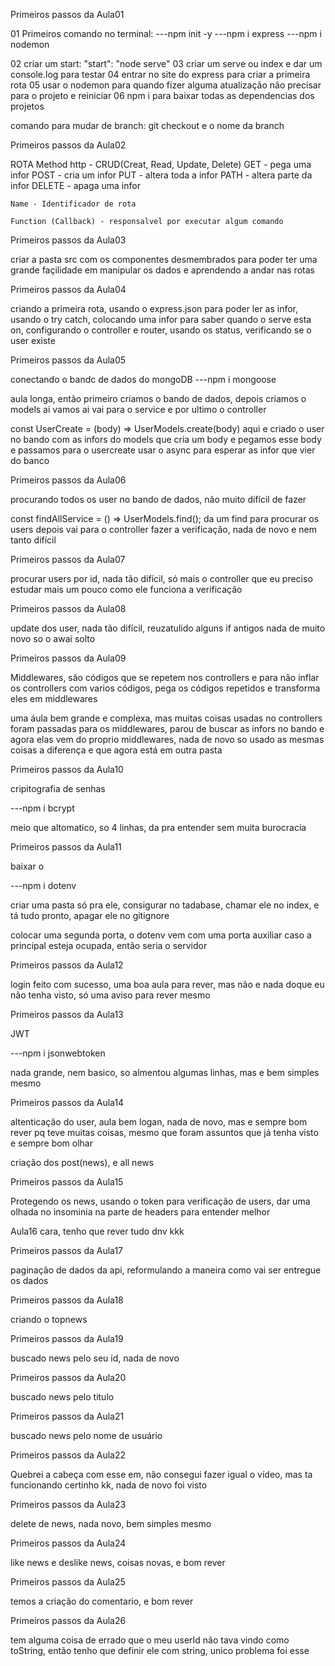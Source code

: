 Primeiros passos da Aula01

01 Primeiros comando no terminal:
---npm init -y
---npm i express
---npm i nodemon

02 criar um start: "start": "node serve"
03 criar um serve ou index e dar um console.log para testar
04 entrar no site do express para criar a primeira rota
05 usar o nodemon para quando fizer alguma atualização não precisar para o projeto e reiniciar
06 npm i para baixar todas as dependencias dos projetos

comando para mudar de branch: git checkout e o nome da branch


Primeiros passos da Aula02

ROTA
    Method http - CRUD(Creat, Read, Update, Delete)
        GET - pega uma infor
        POST - cria um infor
        PUT - altera toda a infor
        PATH - altera parte da infor
        DELETE - apaga uma infor

    Name - Identificador de rota

    Function (Callback) - responsalvel por executar algum comando


Primeiros passos da Aula03

criar a pasta src com os componentes desmembrados para poder ter uma grande façilidade em manipular os dados e aprendendo a andar nas rotas

Primeiros passos da Aula04 

criando a primeira rota, usando o express.json para poder ler as infor, usando o try catch, colocando uma infor para saber quando o serve esta on, configurando o controller e router, usando os status, verificando se o user existe


Primeiros passos da Aula05

conectando o bandc de dados do mongoDB
---npm i mongoose

aula longa, então primeiro criamos o bando de dados, depois criamos o models ai vamos ai vai para o service e por ultimo o controller

const UserCreate = (body) => UserModels.create(body) aqui e criado o user no bando com as infors do models que cria um body e pegamos esse body e passamos para o usercreate
usar o async para esperar as infor que vier do banco


Primeiros passos da Aula06

procurando todos os user no bando de dados, não muito difícil de fazer

const findAllService = () => UserModels.find(); da um find para procurar os users depois vai para o controller fazer a verificação, nada de novo e nem tanto difícil


Primeiros passos da Aula07

procurar users por id, nada tão difícil, só mais o controller que eu preciso estudar mais um pouco como ele funciona a verificação


Primeiros passos da Aula08 

update dos user, nada tão difícil, reuzatulido alguns if antigos nada de muito novo so o awai solto 


Primeiros passos da Aula09

Middlewares, são códigos que se repetem nos controllers e para não inflar os controllers com varios códigos, pega os códigos repetidos e transforma eles em middlewares

uma áula bem grande e complexa, mas muitas coisas usadas no controllers foram passadas para os middlewares, parou de buscar as infors no bando e agora elas vem do proprio middlewares, nada de novo so usado as mesmas coisas a diferença e que agora está em outra pasta


Primeiros passos da Aula10

cripitografia de senhas

---npm i bcrypt

meio que altomatico, so 4 linhas, da pra entender sem muita burocracia


Primeiros passos da Aula11

baixar o 

---npm i dotenv

criar uma pasta só pra ele,
consigurar no tadabase,
chamar ele no index,
e tá tudo pronto,
apagar ele no gitignore

colocar uma segunda porta, o dotenv vem com uma porta auxiliar caso a principal esteja ocupada, então seria o servidor

Primeiros passos da Aula12

login feito com sucesso, uma boa aula para rever, mas não e nada doque eu não tenha visto, só uma aviso para rever mesmo


Primeiros passos da Aula13

JWT

---npm i jsonwebtoken

nada grande, nem basico, so almentou algumas linhas, mas e bem simples mesmo


Primeiros passos da Aula14

altenticação do user, aula bem logan, nada de novo, mas e sempre bom rever pq teve muitas coisas, mesmo que foram assuntos que já tenha visto e sempre bom olhar 

criação dos post(news), e all news


Primeiros passos da Aula15

Protegendo os news, usando o token para verificação de users, dar uma olhada no insominia na parte de headers para entender melhor


Aula16
cara, tenho que rever tudo dnv kkk 


Primeiros passos da Aula17

paginação de dados da api, reformulando a maneira como vai ser entregue os dados


Primeiros passos da Aula18

criando o topnews 


Primeiros passos da Aula19

buscado news pelo seu id, nada de novo


Primeiros passos da Aula20

buscado news pelo titulo


Primeiros passos da Aula21

buscado news pelo nome de usuário


Primeiros passos da Aula22

Quebrei a cabeça com esse em, não consegui fazer igual o vídeo, mas ta funcionando certinho kk, nada de novo foi visto 


Primeiros passos da Aula23

delete de news, nada novo, bem simples mesmo


Primeiros passos da Aula24

like news e deslike news, coisas novas, e bom rever

Primeiros passos da Aula25

temos a criação do comentario, e bom rever


Primeiros passos da Aula26

tem alguma coisa de errado que o meu userId não tava vindo como toString, então tenho que definir ele com string, unico problema foi esse
